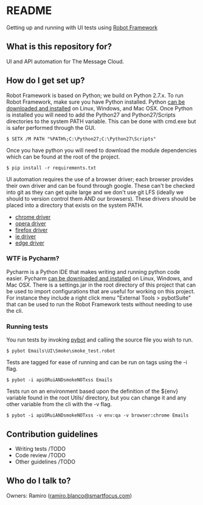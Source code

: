 # README #

Getting up and running with UI tests using [Robot Framework](http://robotframework.org/robotframework/latest/RobotFrameworkUserGuide.html)

## What is this repository for? ##
UI and API automation for The Message Cloud.

## How do I get set up? ##
Robot Framework is based on Python; we build on Python 2.7.x. To run Robot Framework, make sure you have Python installed. Python [can be downloaded and installed](https://www.python.org/downloads/) on Linux, Windows, and Mac OSX.
Once Python is installed you will need to add the Python27 and Python27/Scripts directories to the system PATH variable. This can be done with cmd.exe but is safer performed through the GUI.
```
$ SETX /M PATH "%PATH%;C:\Python27;C:\Python27\Scripts"
```
Once you have python you will need to download the module dependencies which can be found at the root of the project.
```
$ pip install -r requirements.txt
```
UI automation requires the use of a browser driver; each browser provides their own driver and can be found through google. These can't be checked into git as they can get quite large and we don't use git LFS (ideally we should to version control them AND our browsers). These drivers should be placed into a directory that exists on the system PATH.
* [chrome driver](https://sites.google.com/a/chromium.org/chromedriver/)
* [opera driver](https://github.com/operasoftware/operachromiumdriver/releases)
* [firefox driver](https://github.com/mozilla/geckodriver/releases)
* [ie driver](http://www.seleniumhq.org/download/)
* [edge driver](https://developer.microsoft.com/en-us/microsoft-edge/tools/webdriver/)

### WTF is Pycharm? ###
Pycharm is a Python IDE that makes writing and running python code easier. Pycharm [can be downloaded and installed](https://www.jetbrains.com/pycharm/download/) on Linux, Windows, and Mac OSX. There is a settings.jar in the root directory of this project that can be used to import configurations that are useful for working on this project. For instance they include a right click menu "External Tools > pybotSuite" that can be used to run the Robot Framework tests without needing to use the cli.

### Running tests ###
You run tests by invoking [pybot](http://robotframework.org/robotframework/latest/RobotFrameworkUserGuide.html#executing-test-cases) and calling the source file you wish to run.
```
$ pybot Emails\UI\Smoke\smoke_test.robot
```
Tests are tagged for ease of running and can be run on tags using the -i flag.
```
$ pybot -i apiORuiANDsmokeNOTxss Emails
```
Tests run on an environment based upon the definition of the ${env} variable found in the root Utils/ directory, but you can change it and any other variable from the cli with the -v flag.
```
$ pybot -i apiORuiANDsmokeNOTxss -v env:qa -v browser:chrome Emails
```

## Contribution guidelines ##
* Writing tests /TODO
* Code review /TODO
* Other guidelines /TODO

## Who do I talk to? ##
Owners: Ramiro (ramiro.blanco@smartfocus.com)
